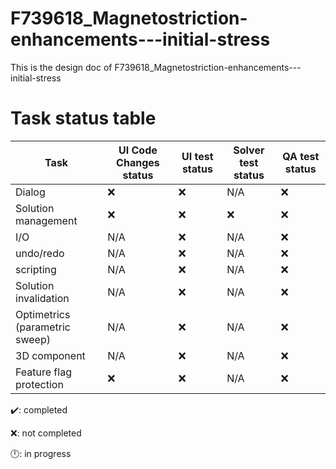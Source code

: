# F739618_Magnetostriction-enhancements---initial-stress
This is the design doc of F739618_Magnetostriction-enhancements---initial-stress

# Task status table
| Task   |   UI Code Changes status |  UI test status |  Solver test status |  QA test status |    
|----------------|---------|---------|---------|---------|
| Dialog | ❌  | ❌ | N/A | ❌
| Solution management | ❌  | ❌  | ❌ | ❌
| I/O | N/A  | ❌ | N/A | ❌
| undo/redo | N/A  | ❌ | N/A | ❌
| scripting | N/A  | ❌ | N/A | ❌
| Solution invalidation | N/A  |  ❌  | N/A | ❌
| Optimetrics (parametric sweep)  | N/A  | ❌ | N/A | ❌
| 3D component | N/A  | ❌ | N/A | ❌
| Feature flag protection  | ❌  | ❌ | N/A | ❌

:heavy_check_mark:: completed

❌: not completed

🕛: in progress

